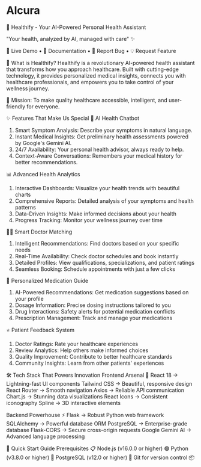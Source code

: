 # Alcura


🏥 Healthify - Your AI-Powered Personal Health Assistant

"Your health, analyzed by AI, managed with care" ✨

🚀 Live Demo • 📖 Documentation • 🐛 Report Bug • 💡 Request Feature

🌟 What is Healthify?
Healthify is a revolutionary AI-powered health assistant that transforms how you approach healthcare. Built with cutting-edge technology, it provides personalized medical insights, connects you with healthcare professionals, and empowers you to take control of your wellness journey.

🎯 Mission: To make quality healthcare accessible, intelligent, and user-friendly for everyone.

✨ Features That Make Us Special
🤖 AI Health Chatbot

1) Smart Symptom Analysis: Describe your symptoms in natural language.
2) Instant Medical Insights: Get preliminary health assessments powered by Google's Gemini AI.
3) 24/7 Availability: Your personal health advisor, always ready to help.
4) Context-Aware Conversations: Remembers your medical history for better recommendations.

📊 Advanced Health Analytics
1) Interactive Dashboards: Visualize your health trends with beautiful charts
2) Comprehensive Reports: Detailed analysis of your symptoms and health patterns
3) Data-Driven Insights: Make informed decisions about your health
4) Progress Tracking: Monitor your wellness journey over time

👩‍⚕️ Smart Doctor Matching
1) Intelligent Recommendations: Find doctors based on your specific needs
2) Real-Time Availability: Check doctor schedules and book instantly
3) Detailed Profiles: View qualifications, specializations, and patient ratings
4) Seamless Booking: Schedule appointments with just a few clicks

💊 Personalized Medication Guide
1) AI-Powered Recommendations: Get medication suggestions based on your profile
2) Dosage Information: Precise dosing instructions tailored to you
3) Drug Interactions: Safety alerts for potential medication conflicts
4) Prescription Management: Track and manage your medications

⭐ Patient Feedback System
1) Doctor Ratings: Rate your healthcare experiences
2) Review Analytics: Help others make informed choices
3) Quality Improvement: Contribute to better healthcare standards
4) Community Insights: Learn from other patients' experiences

🛠️ Tech Stack That Powers Innovation
Frontend Arsenal 🎨
React 18         → Lightning-fast UI components
Tailwind CSS     → Beautiful, responsive design
React Router     → Smooth navigation
Axios            → Reliable API communication
Chart.js         → Stunning data visualizations
React Icons      → Consistent iconography
Spline           → 3D interactive elements

Backend Powerhouse ⚡
Flask            → Robust Python web framework
SQLAlchemy       → Powerful database ORM
PostgreSQL       → Enterprise-grade database
Flask-CORS       → Secure cross-origin requests
Google Gemini AI → Advanced language processing

🚀 Quick Start Guide
Prerequisites 📋
Node.js (v16.0.0 or higher) 🟢
Python (v3.8.0 or higher) 🐍
PostgreSQL (v12.0 or higher) 🐘
Git for version control 📦
